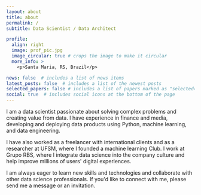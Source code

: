 ```yaml
---
layout: about
title: about
permalink: /
subtitle: Data Scientist / Data Architect

profile:
  align: right
  image: prof_pic.jpg
  image_circular: true # crops the image to make it circular
  more_info: >
    <p>Santa Maria, RS, Brazil</p>

news: false  # includes a list of news items
latest_posts: false  # includes a list of the newest posts
selected_papers: false # includes a list of papers marked as "selected={true}"
social: true  # includes social icons at the bottom of the page
---
```


I am a data scientist passionate about solving complex problems and creating value from data. I have experience in finance and media, developing and deploying data products using Python, machine learning, and data engineering. 

I have also worked as a freelancer with international clients and as a researcher at UFSM, where I founded a machine learning Club. I work at Grupo RBS, where I integrate data science into the company culture and help improve millions of users' digital experiences. 

I am always eager to learn new skills and technologies and collaborate with other data science professionals. If you'd like to connect with me, please send me a message or an invitation.